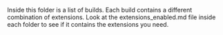 Inside this folder is a list of builds. Each build contains a different combination of extensions. Look at the extensions_enabled.md file inside each folder to see if it contains the extensions you need. 
